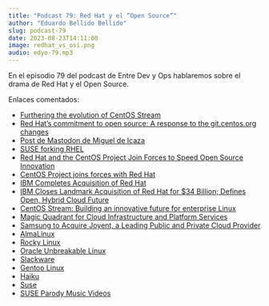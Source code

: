 ```yaml
---
title: "Podcast 79: Red Hat y el “Open Source”"
author: "Eduardo Bellido Bellido"
slug: podcast-79
date: 2023-08-23T14:11:00
image: redhat_vs_osi.png
audio: edyo-79.mp3
---
```


En el episodio 79 del podcast de Entre Dev y Ops hablaremos sobre el drama de Red Hat y el Open Source.

<!--more-->

Enlaces comentados:

- [Furthering the evolution of CentOS Stream](https://www.redhat.com/en/blog/furthering-evolution-centos-stream)
- [Red Hat’s commitment to open source: A response to the git.centos.org changes](https://www.redhat.com/en/blog/red-hats-commitment-open-source-response-gitcentosorg-changes)
- [Post de Mastodon de Miguel de Icaza](https://mastodon.social/@Migueldeicaza/110626480082763652/)
- [SUSE forking RHEL](https://www.suse.com/news/SUSE-Preserves-Choice-in-Enterprise-Linux/)
- [Red Hat and the CentOS Project Join Forces to Speed Open Source Innovation](https://www.redhat.com/en/about/press-releases/red-hat-and-centos-join-forces)
- [CentOS Project joins forces with Red Hat](https://lists.centos.org/pipermail/centos-announce/2014-January/020100.html)
- [IBM Completes Acquisition of Red Hat](https://www.ibm.com/investor/articles/ibm-completes-acquisition-of-red-hat)
- [IBM Closes Landmark Acquisition of Red Hat for $34 Billion; Defines Open, Hybrid Cloud Future](https://www.redhat.com/en/about/press-releases/ibm-closes-landmark-acquisition-red-hat-34-billion-defines-open-hybrid-cloud-future)
- [CentOS Stream: Building an innovative future for enterprise Linux](https://www.redhat.com/en/blog/centos-stream-building-innovative-future-enterprise-linux)
- [Magic Quadrant for Cloud Infrastructure and Platform Services](https://www.gartner.com/doc/reprints?id=1-29B7RDWN&ct=220304&st=sb)
- [Samsung to Acquire Joyent, a Leading Public and Private Cloud Provider](https://news.samsung.com/global/samsung-to-acquire-joyent-a-leading-public-and-private-cloud-provider)
- [AlmaLinux](https://almalinux.org/)
- [Rocky Linux](https://rockylinux.org/)
- [Oracle Unbreakable Linux](https://linux.oracle.com)
- [Slackware](http://www.slackware.com/)
- [Gentoo Linux](https://www.gentoo.org/)
- [Haiku](https://www.haiku-os.org/)
- [Suse](https://www.suse.com/)
- [SUSE Parody Music Videos](https://www.youtube.com/playlist?list=PL6sYHytyKN2-X93TurF3JptW8qSVm0DzA)
